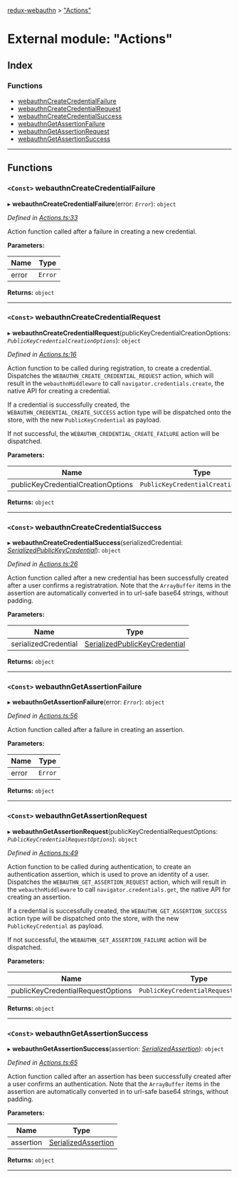 [redux-webauthn](../README.md) > ["Actions"](../modules/_actions_.md)

# External module: "Actions"

## Index

### Functions

* [webauthnCreateCredentialFailure](_actions_.md#webauthncreatecredentialfailure)
* [webauthnCreateCredentialRequest](_actions_.md#webauthncreatecredentialrequest)
* [webauthnCreateCredentialSuccess](_actions_.md#webauthncreatecredentialsuccess)
* [webauthnGetAssertionFailure](_actions_.md#webauthngetassertionfailure)
* [webauthnGetAssertionRequest](_actions_.md#webauthngetassertionrequest)
* [webauthnGetAssertionSuccess](_actions_.md#webauthngetassertionsuccess)

---

## Functions

<a id="webauthncreatecredentialfailure"></a>

### `<Const>` webauthnCreateCredentialFailure

▸ **webauthnCreateCredentialFailure**(error: *`Error`*): `object`

*Defined in [Actions.ts:33](https://github.com/subyraman/redux-webauthn/blob/6b43fe1/src/Actions.ts#L33)*

Action function called after a failure in creating a new credential.

**Parameters:**

| Name | Type |
| ------ | ------ |
| error | `Error` |

**Returns:** `object`

___
<a id="webauthncreatecredentialrequest"></a>

### `<Const>` webauthnCreateCredentialRequest

▸ **webauthnCreateCredentialRequest**(publicKeyCredentialCreationOptions: *`PublicKeyCredentialCreationOptions`*): `object`

*Defined in [Actions.ts:16](https://github.com/subyraman/redux-webauthn/blob/6b43fe1/src/Actions.ts#L16)*

Action function to be called during registration, to create a credential. Dispatches the `WEBAUTHN_CREATE_CREDENTIAL_REQUEST` action, which will result in the `webauthnMiddleware` to call `navigator.credentials.create`, the native API for creating a credential.

If a credential is successfully created, the `WEBAUTHN_CREDENTIAL_CREATE_SUCCESS` action type will be dispatched onto the store, with the new `PublicKeyCredential` as payload.

If not successful, the `WEBAUTHN_CREDENTIAL_CREATE_FAILURE` action will be dispatched.

**Parameters:**

| Name | Type | Description |
| ------ | ------ | ------ |
| publicKeyCredentialCreationOptions | `PublicKeyCredentialCreationOptions` |   |

**Returns:** `object`

___
<a id="webauthncreatecredentialsuccess"></a>

### `<Const>` webauthnCreateCredentialSuccess

▸ **webauthnCreateCredentialSuccess**(serializedCredential: *[SerializedPublicKeyCredential](../interfaces/_types_.serializedpublickeycredential.md)*): `object`

*Defined in [Actions.ts:26](https://github.com/subyraman/redux-webauthn/blob/6b43fe1/src/Actions.ts#L26)*

Action function called after a new credential has been successfully created after a user confirms a registratration. Note that the `ArrayBuffer` items in the assertion are automatically converted in to url-safe base64 strings, without padding.

**Parameters:**

| Name | Type |
| ------ | ------ |
| serializedCredential | [SerializedPublicKeyCredential](../interfaces/_types_.serializedpublickeycredential.md) |

**Returns:** `object`

___
<a id="webauthngetassertionfailure"></a>

### `<Const>` webauthnGetAssertionFailure

▸ **webauthnGetAssertionFailure**(error: *`Error`*): `object`

*Defined in [Actions.ts:56](https://github.com/subyraman/redux-webauthn/blob/6b43fe1/src/Actions.ts#L56)*

Action function called after a failure in creating an assertion.

**Parameters:**

| Name | Type |
| ------ | ------ |
| error | `Error` |

**Returns:** `object`

___
<a id="webauthngetassertionrequest"></a>

### `<Const>` webauthnGetAssertionRequest

▸ **webauthnGetAssertionRequest**(publicKeyCredentialRequestOptions: *`PublicKeyCredentialRequestOptions`*): `object`

*Defined in [Actions.ts:49](https://github.com/subyraman/redux-webauthn/blob/6b43fe1/src/Actions.ts#L49)*

Action function to be called during authentication, to create an authentication assertion, which is used to prove an identity of a user. Dispatches the `WEBAUTHN_GET_ASSERTION_REQUEST` action, which will result in the `webauthnMiddleware` to call `navigator.credentials.get`, the native API for creating an assertion.

If a credential is successfully created, the `WEBAUTHN_GET_ASSERTION_SUCCESS` action type will be dispatched onto the store, with the new `PublicKeyCredential` as payload.

If not successful, the `WEBAUTHN_GET_ASSERTION_FAILURE` action will be dispatched.

**Parameters:**

| Name | Type |
| ------ | ------ |
| publicKeyCredentialRequestOptions | `PublicKeyCredentialRequestOptions` |

**Returns:** `object`

___
<a id="webauthngetassertionsuccess"></a>

### `<Const>` webauthnGetAssertionSuccess

▸ **webauthnGetAssertionSuccess**(assertion: *[SerializedAssertion](../interfaces/_types_.serializedassertion.md)*): `object`

*Defined in [Actions.ts:65](https://github.com/subyraman/redux-webauthn/blob/6b43fe1/src/Actions.ts#L65)*

Action function called after an assertion has been successfully created after a user confirms an authentication. Note that the `ArrayBuffer` items in the assertion are automatically converted in to url-safe base64 strings, without padding.

**Parameters:**

| Name | Type |
| ------ | ------ |
| assertion | [SerializedAssertion](../interfaces/_types_.serializedassertion.md) |

**Returns:** `object`

___

